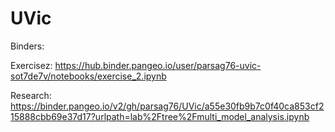 # UVic

Binders:

Exercisez:
https://hub.binder.pangeo.io/user/parsag76-uvic-sot7de7v/notebooks/exercise_2.ipynb

Research:
https://binder.pangeo.io/v2/gh/parsag76/UVic/a55e30fb9b7c0f40ca853cf215888cbb69e37d17?urlpath=lab%2Ftree%2Fmulti_model_analysis.ipynb


